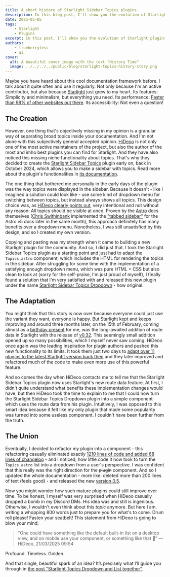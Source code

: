 ```yaml
---
title: A short history of Starlight Sidebar Topics plugins
description: In this blog post, I'll show you the evolution of Starlight plugins with a case study of the Starlight Sidebar Topics plugin.
date: 2025-05-05
tags:
    - Starlight
    - Plugins
excerpt: In this post, I'll show you the evolution of Starlight plugins with a case study of the [Starlight Sidebar Topics](https://github.com/hideoo/starlight-sidebar-topics) plugin. Be prepared to find out some impressive facts about people and code around Starlight.
authors:
    - trueberryless
    - ai
cover:
  alt: A beautiful cover image with the text "History Time"
  image: ../../../../public/blog/starlight-topics-history-story.png
---
```


Maybe you have heard about this cool documentation framework before. I talk about it quite often and use it regularly. Not only because I'm an active contributor, but also because [Starlight](https://starlight.astro.build) just grew to my heart. Its features: Simplicity and minimalism, but everything you need. Its performance: [Faster than 98% of other websites out there](https://www.websitecarbon.com/website/starlight-astro-build-getting-started/). Its accessibility: Not even a question!

## The Creation

However, one thing that's objectively missing in my opinion is a granular way of separating broad topics inside your documentation. And I'm not alone with this subjectively general accepted opinion. [HiDeoo](https://github.com/HiDeoo) is not only one of the most active maintainers of the project, but also the author of the most and imho best plugins you can find for Starlight. And they have also noticed this missing niche functionality about topics. That's why they decided to create the [Starlight Sidebar Topics](https://github.com/hideoo/starlight-sidebar-topics) plugin early on, back in October 2024, which allows you to make a sidebar with topics. Read more about the plugin's functionalities in [its documentation](https://starlight-sidebar-topics.netlify.app/).

The one thing that bothered me personally in the early days of the plugin was the way topics were displayed in the sidebar. Because it doesn't - like I imagined a solution could look like - use some kind of dropdown menu for switching between topics, but instead always shows all topics. This design choice was, as [HiDeoo clearly points out](https://github.com/HiDeoo/starlight-sidebar-topics/issues/2#issuecomment-2410196392), very intentional and not without any reason: All topics should be visible at once. Proven by the [Astro](https://github.com/withastro) docs themselves ([Chris Swithinbank](https://github.com/delucis) implemented the ["tabbed sidebar"](https://github.com/withastro/docs/pull/9890) for the Astro v5 docs later in the same month), this approach definitely has many benefits over a dropdown menu. Nonetheless, I was still unsatisfied by this design, and so I created my own version.

Copying and pasting was my strength when it came to building a new Starlight plugin for the community. And so, I did just that. I took the Starlight Sidebar Topics plugin as a starting point and just had to adapt the `Topics.astro` component, which includes the HTML for rendering the topics in the sidebar. After struggling for some time with the implementation of a satisfying enough dropdown menu, which was pure HTML + CSS but also clean to look at (sorry for the self-praise, I'm just proud of myself), I finally found a solution that I'm very satisfied with and released this new plugin under the name [Starlight Sidebar Topics Dropdown](https://github.com/trueberryless-org/starlight-sidebar-topics-dropdown) - how original.

## The Adaptation

You might think that this story is now over because everyone could just use the variant they want, everyone is happy. But Starlight kept and keeps improving and around three months later, on the 15th of February, coming almost as a [birthday present](https://trueberryless.org/work/20th-birthday/) for me, was the long-awaited addition of route data in Starlight with the release of [v0.32](https://github.com/withastro/starlight/releases/tag/@astrojs/starlight@0.32.0). This seemingly small addition opened up so many possibilities, which I myself never saw coming. HiDeoo once again was the leading inspiration for plugin authors and pushed this new functionality to its limits. It took them just two days to [adapt over 11 plugins to the latest Starlight version back then](https://bsky.app/profile/hideoo.dev/post/3liffpudc5c2b) and they later improved and refactored much of the code to make even more use of this powerful feature.

And so comes the day when HiDeoo contacts me to tell me that the Starlight Sidebar Topics plugin now uses Starlight's new route data feature. At first, I didn't quite understand what benefits these implementation changes would have, but then HiDeoo took the time to explain to me that I could now turn the Starlight Sidebar Topics Dropdown plugin into a simple component which uses the route data from his plugin. Intuitively, I was opposed to this smart idea because it felt like my only plugin that made some popularity was turned into some useless component. I couldn't have been further from the truth.

## The Union

Eventually, I decided to refactor my plugin into a component - this refactoring casually eliminated exactly [1210 lines of code and added 68 lines of changelog](https://github.com/trueberryless-org/starlight-sidebar-topics-dropdown/pull/40) - and I noticed, how little code it now took to turn the `Topics.astro` list into a dropdown from a user's perspective. I was confident that this really was the right direction for the ~~plugin~~ component. And so I updated the whole documentation - more like: deleted more than 200 lines of text (feels good) - and released the new [version 0.5](https://github.com/trueberryless-org/starlight-sidebar-topics-dropdown/releases/tag/starlight-sidebar-topics-dropdown%400.5.0).

Now you might wonder how such mature plugins could still improve over time. To be honest, I myself was very surprised when HiDeoo casually dropped a bomb in my Discord DMs. His idea was and still is ingenious. Otherwise, I wouldn't even think about this _topic_ anymore. But here I am, writing a whopping 800 words just to prepare you for what's to come. Drum roll please! Fasten your seatbelt! This statement from HiDeoo is going to blow your mind:

> "One could have something like the default built-in list on a desktop view, and on mobile use your component, or something like that 🧠" — HiDeoo, 21/03/2025 09:54

Profound. Timeless. Golden.

And that single, beautiful spark of an idea? It’s precisely what I’ll guide you through in [the post "Starlight Topics Dropdown and List together"](/blog/starlight-dropdown-and-list-together/).
